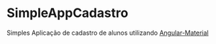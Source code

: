 # SimpleAppCadastro
Simples Aplicação de cadastro de alunos utilizando [Angular-Material](https://material.angularjs.org/latest/)

